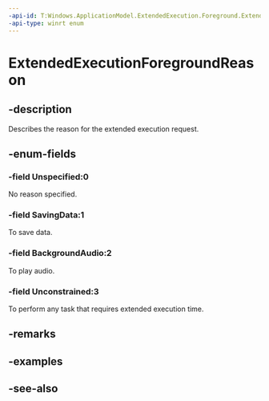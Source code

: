 ```yaml
---
-api-id: T:Windows.ApplicationModel.ExtendedExecution.Foreground.ExtendedExecutionForegroundReason
-api-type: winrt enum
---
```


<!-- Enumeration syntax
public enum Windows.ApplicationModel.ExtendedExecution.Foreground.ExtendedExecutionForegroundReason : int
-->

# ExtendedExecutionForegroundReason

## -description
Describes the reason for the extended execution request.

## -enum-fields
### -field Unspecified:0
No reason specified.

### -field SavingData:1
To save data.

### -field BackgroundAudio:2
To play audio.

### -field Unconstrained:3
To perform any task that requires extended execution time.


## -remarks

## -examples

## -see-also